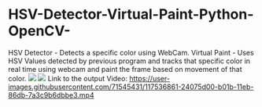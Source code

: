 # HSV-Detector-Virtual-Paint-Python-OpenCV-
HSV Detector - Detects a specific color using WebCam.
Virtual Paint - Uses HSV Values detected by previous program and tracks that specific color in real time using webcam and paint the frame based on movement of that color. 
![](https://user-images.githubusercontent.com/71545431/117559794-f4516700-b0a5-11eb-9844-164099f2887e.JPG)
![](https://user-images.githubusercontent.com/71545431/117559795-f6b3c100-b0a5-11eb-90a2-454839b78107.JPG)
Link to the output Video:
https://user-images.githubusercontent.com/71545431/117536861-24075d00-b01b-11eb-86db-7a3c9b6dbbe3.mp4
